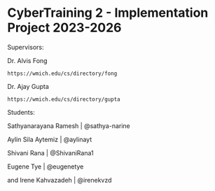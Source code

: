 # CyberTraining 2 - Implementation Project 2023-2026
 
Supervisors:

Dr. Alvis Fong

    https://wmich.edu/cs/directory/fong

Dr. Ajay Gupta

    https://wmich.edu/cs/directory/gupta

Students:

Sathyanarayana Ramesh | @sathya-narine

Aylin Sila Aytemiz | @aylinayt

Shivani Rana | @ShivaniRana1

Eugene Tye | @eugenetye

and Irene Kahvazadeh | @irenekvzd

